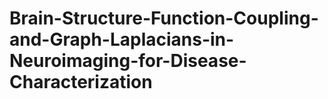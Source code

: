 # Brain-Structure-Function-Coupling-and-Graph-Laplacians-in-Neuroimaging-for-Disease-Characterization